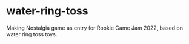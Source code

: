 # water-ring-toss
Making Nostalgia game as entry for Rookie Game Jam 2022, based on water ring toss toys.
